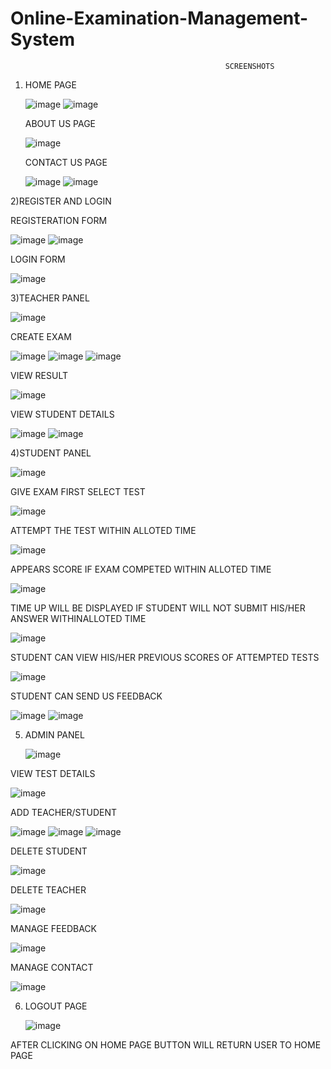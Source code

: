 # Online-Examination-Management-System
                                                    SCREENSHOTS
1) HOME PAGE

      ![image](https://user-images.githubusercontent.com/60621421/126095276-60919414-aeb1-42cb-b48c-e6593368c449.png)
      ![image](https://user-images.githubusercontent.com/60621421/126095344-1b37f527-b76a-48d5-9e54-237942d7708d.png)

    ABOUT US PAGE
  
      ![image](https://user-images.githubusercontent.com/60621421/126095361-e6240f94-8bd6-449a-b0a8-c19a0430064d.png)
  
    CONTACT US PAGE
  
      ![image](https://user-images.githubusercontent.com/60621421/126095417-6f804469-284a-4539-aa1e-2af04cc68a9e.png)
      ![image](https://user-images.githubusercontent.com/60621421/126095424-86466807-c368-4299-bc01-61385d8e3da7.png)

2)REGISTER AND LOGIN
  
  REGISTERATION FORM
  
   ![image](https://user-images.githubusercontent.com/60621421/126095466-cf090a45-79e8-4372-a0c9-5736944aa592.png)
   ![image](https://user-images.githubusercontent.com/60621421/126095491-8e8d9abc-cf7e-4231-ba75-66313be02480.png)
  
  LOGIN FORM
  
   ![image](https://user-images.githubusercontent.com/60621421/126095518-65b02aa9-01ce-4509-9a15-c8ecbd767ca0.png)

3)TEACHER PANEL

   ![image](https://user-images.githubusercontent.com/60621421/126095556-b9a886dd-4fbf-49d1-b24e-a766b376b054.png)

  CREATE EXAM

   ![image](https://user-images.githubusercontent.com/60621421/126095736-c67396be-d8e8-4c99-9fa1-f657d27d64ac.png)
   ![image](https://user-images.githubusercontent.com/60621421/126095744-090cb09d-4726-4ce8-aa7c-b70d612aef58.png)
   ![image](https://user-images.githubusercontent.com/60621421/126095756-1665dbfc-ffb9-435a-b6a4-6a5ef19ad53e.png)

  VIEW RESULT

   ![image](https://user-images.githubusercontent.com/60621421/126095783-579420fa-ba1f-46bb-b0af-edb68f461ddf.png)

  VIEW STUDENT DETAILS

   ![image](https://user-images.githubusercontent.com/60621421/126095809-b011e941-691f-4a8f-8d68-6e1741d215be.png)
   ![image](https://user-images.githubusercontent.com/60621421/126095826-d82f7c0c-9048-450e-9748-9e7c9a9a81ad.png)

 4)STUDENT PANEL

   ![image](https://user-images.githubusercontent.com/60621421/126095851-cd101d12-b2bf-46a9-9396-707bc5b9d780.png)

   GIVE EXAM
   FIRST SELECT TEST 

   ![image](https://user-images.githubusercontent.com/60621421/126095921-49731f80-e624-4015-83eb-a6c08cbfbd7e.png)

  ATTEMPT THE TEST WITHIN ALLOTED TIME

   ![image](https://user-images.githubusercontent.com/60621421/126095945-f50cd32d-8b0b-4bcc-9945-c92fb8ac32f0.png)

  APPEARS SCORE IF EXAM COMPETED WITHIN ALLOTED TIME

   ![image](https://user-images.githubusercontent.com/60621421/126095981-9d9e26d4-2d5d-4a6e-b34e-d11d6eeceacc.png)

  TIME UP WILL BE DISPLAYED IF STUDENT WILL NOT SUBMIT HIS/HER ANSWER WITHINALLOTED TIME

   ![image](https://user-images.githubusercontent.com/60621421/126096009-5e82995c-ea6c-4f07-b760-21fc9cfe4aca.png)

  STUDENT CAN VIEW HIS/HER PREVIOUS SCORES OF ATTEMPTED TESTS

   ![image](https://user-images.githubusercontent.com/60621421/126096042-21c9a112-a2e0-45d4-b169-cf1c7019220a.png)

  STUDENT CAN SEND US FEEDBACK

   ![image](https://user-images.githubusercontent.com/60621421/126096072-e623c96e-205a-4d91-bb7f-4753aa2202f0.png)
   ![image](https://user-images.githubusercontent.com/60621421/126096088-090fba9a-4794-462d-a838-14570d1b39cc.png)

5) ADMIN PANEL

   ![image](https://user-images.githubusercontent.com/60621421/126096137-3ae74289-128e-45ce-af5f-4f4abb0fb179.png)

  VIEW TEST DETAILS

   ![image](https://user-images.githubusercontent.com/60621421/126096174-b5b2ac98-81ba-4fc7-98ed-593f76825451.png)

  ADD TEACHER/STUDENT

   ![image](https://user-images.githubusercontent.com/60621421/126096204-96893bfa-12e8-4c37-bf2c-8487e7344ad7.png)
   ![image](https://user-images.githubusercontent.com/60621421/126096211-6264e681-9f38-45eb-8ebe-c5afeae7fe10.png)
   ![image](https://user-images.githubusercontent.com/60621421/126096228-85f69d50-fb12-4ef8-aee1-57d18ae67f31.png)

  DELETE STUDENT

   ![image](https://user-images.githubusercontent.com/60621421/126096244-dd18beb1-1cc6-4a42-bcba-d716bdeaef89.png)

  DELETE TEACHER

   ![image](https://user-images.githubusercontent.com/60621421/126096272-5984f9e6-9796-40a1-8624-617c01833031.png)

  MANAGE FEEDBACK
  
   ![image](https://user-images.githubusercontent.com/60621421/126096297-acf3e9d0-8803-46e9-a578-738a0958a5f9.png)

  MANAGE CONTACT
  
   ![image](https://user-images.githubusercontent.com/60621421/126096313-7a4c82eb-c126-4b29-a0b4-39e6d536b681.png)

6) LOGOUT PAGE

    ![image](https://user-images.githubusercontent.com/60621421/126096354-3068d273-f22f-452b-94dd-9ecbb7bebcb5.png)
    
  AFTER CLICKING ON HOME PAGE BUTTON WILL RETURN USER TO HOME PAGE
